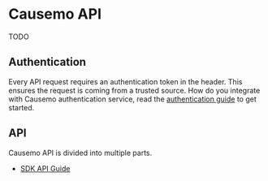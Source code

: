 Causemo API
====================
TODO

Authentication
--------------
Every API request requires an authentication token in the header. This ensures the request is coming from a trusted source. How do you integrate with Causemo authentication service, read the [authentication guide](https://github.com/Causemo/api-doc/blob/master/sections/authentication.md) to get started.

API
--------------
Causemo API is divided into multiple parts.
- [SDK API Guide](https://github.com/Causemo/api-doc/blob/master/sections/sdk/README.md) 
